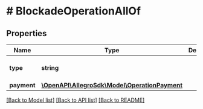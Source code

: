 # # BlockadeOperationAllOf

## Properties

Name | Type | Description | Notes
------------ | ------------- | ------------- | -------------
**type** | **string** |  | [optional] [default to 'BLOCKADE']
**payment** | [**\OpenAPI\AllegroSdk\Model\OperationPayment**](OperationPayment.md) |  | [optional]

[[Back to Model list]](../../README.md#models) [[Back to API list]](../../README.md#endpoints) [[Back to README]](../../README.md)
